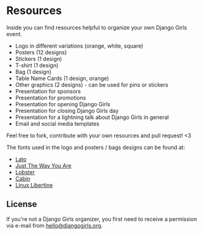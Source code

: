 Resources
=========

Inside you can find resources helpful to organize your own Django Girls event.

- Logo in different variations (orange, white, square)
- Posters (12 designs)
- Stickers (1 design)
- T-shirt (1 design)
- Bag (1 design)
- Table Name Cards (1 design, orange)
- Other graphics (2 designs) - can be used for pins or stickers
- Presentation for sponsors
- Presentation for promotions
- Presentation for opening Django Girls
- Presentation for closing Django Girls day
- Presentation for a lightning talk about Django Girls in general
- Email and social media templates


Feel free to fork, contribute with your own resources and pull request! <3

The fonts used in the logo and posters / bags designs can be found at:

* [Lato](https://www.google.com/fonts/specimen/Lato)
* [Just The Way You Are](http://www.dafont.com/just-the-way-you-are.font)
* [Lobster](http://www.dafont.com/lobster.font)
* [Cabin](https://www.google.com/fonts/specimen/Cabin)
* [Linux Libertine](http://www.dafont.com/linux-libertine.font)

## License

If you're not a Django Girls organizer, you first need to receive a permission via e-mail from hello@djangogirls.org.
